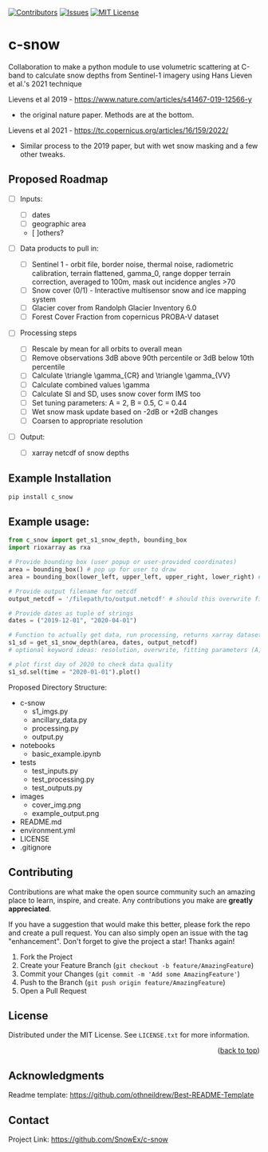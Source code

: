[![Contributors][contributors-shield]][contributors-url]
[![Issues][issues-shield]][issues-url]
[![MIT License][license-shield]][license-url]

# c-snow
Collaboration to make a python module to use volumetric scattering at C-band to calculate snow depths from Sentinel-1 imagery using Hans Lieven et al.'s 2021 technique

Lievens et al 2019 - https://www.nature.com/articles/s41467-019-12566-y
- the original nature paper. Methods are at the bottom.

Lievens et al 2021 - https://tc.copernicus.org/articles/16/159/2022/
- Similar process to the 2019 paper, but with wet snow masking and a few other tweaks.

## Proposed Roadmap

- [ ] Inputs: 
    - [ ] dates 
    - [ ] geographic area
    - [ ]others?

- [ ] Data products to pull in:
    - [ ] Sentinel 1 - orbit file, border noise, thermal noise, radiometric calibration, terrain flattened, gamma_0, range dopper terrain correction, averaged to 100m, mask out incidence angles >70
    - [ ] Snow cover (0/1) - Interactive multisensor snow and ice mapping system
    - [ ] Glacier cover from Randolph Glacier Inventory 6.0
    - [ ] Forest Cover Fraction from copernicus PROBA-V dataset

- [ ] Processing steps
    - [ ] Rescale by mean for all orbits to overall mean
    - [ ] Remove observations 3dB above 90th percentile or 3dB below 10th percentile
    - [ ] Calculate \triangle \gamma_{CR} and \triangle \gamma_{VV}
    - [ ] Calculate combined values \gamma
    - [ ] Calculate SI and SD, uses snow cover form IMS too
    - [ ] Set tuning parameters: A = 2, B = 0.5, C = 0.44
    - [ ] Wet snow mask update based on -2dB or +2dB changes
    - [ ] Coarsen to appropriate resolution

- [ ] Output: 
    - [ ] xarray netcdf of snow depths

## Example Installation

```sh
pip install c_snow
```

## Example usage:

```python
from c_snow import get_s1_snow_depth, bounding_box
import rioxarray as rxa

# Provide bounding box (user popup or user-provided coordinates)
area = bounding_box() # pop up for user to draw
area = bounding_box(lower_left, upper_left, upper_right, lower_right) # or provide coordinates

# Provide output filename for netcdf
output_netcdf = '/filepath/to/output.netcdf' # should this overwrite file?

# Provide dates as tuple of strings
dates = ("2019-12-01", "2020-04-01")

# Function to actually get data, run processing, returns xarray dataset w/ daily time dimension
s1_sd = get_s1_snow_depth(area, dates, output_netcdf) 
# optional keyword ideas: resolution, overwrite, fitting parameters (A, B, C)

# plot first day of 2020 to check data quality
s1_sd.sel(time = "2020-01-01").plot()
```

Proposed Directory Structure:

- c-snow
    - s1_imgs.py
    - ancillary_data.py
    - processing.py
    - output.py
- notebooks
    - basic_example.ipynb
- tests
    - test_inputs.py
    - test_processing.py
    - test_outputs.py
- images
    - cover_img.png
    - example_output.png
- README.md
- environment.yml
- LICENSE
- .gitignore

## Contributing

Contributions are what make the open source community such an amazing place to learn, inspire, and create. Any contributions you make are **greatly appreciated**.

If you have a suggestion that would make this better, please fork the repo and create a pull request. You can also simply open an issue with the tag "enhancement".
Don't forget to give the project a star! Thanks again!

1. Fork the Project
2. Create your Feature Branch (`git checkout -b feature/AmazingFeature`)
3. Commit your Changes (`git commit -m 'Add some AmazingFeature'`)
4. Push to the Branch (`git push origin feature/AmazingFeature`)
5. Open a Pull Request

## License

Distributed under the MIT License. See `LICENSE.txt` for more information.

<p align="right">(<a href="#readme-top">back to top</a>)</p>

## Acknowledgments

Readme template: https://github.com/othneildrew/Best-README-Template

## Contact

Project Link: https://github.com/SnowEx/c-snow

<!-- MARKDOWN LINKS & IMAGES -->
<!-- https://www.markdownguide.org/basic-syntax/#reference-style-links -->
[contributors-shield]: https://img.shields.io/badge/Contributers-0-green
[contributors-url]: https://github.com/SnowEx/c-snow/graphs/contributors

[issues-shield]: https://img.shields.io/badge/Issues-0-yellowgreen
[issues-url]: https://github.com/SnowEx/c-snow/issues

[license-shield]: https://img.shields.io/github/license/othneildrew/Best-README-Template.svg?style=for-the-badge
[license-url]: https://github.com/SnowEx/c-snow/LICENSE
